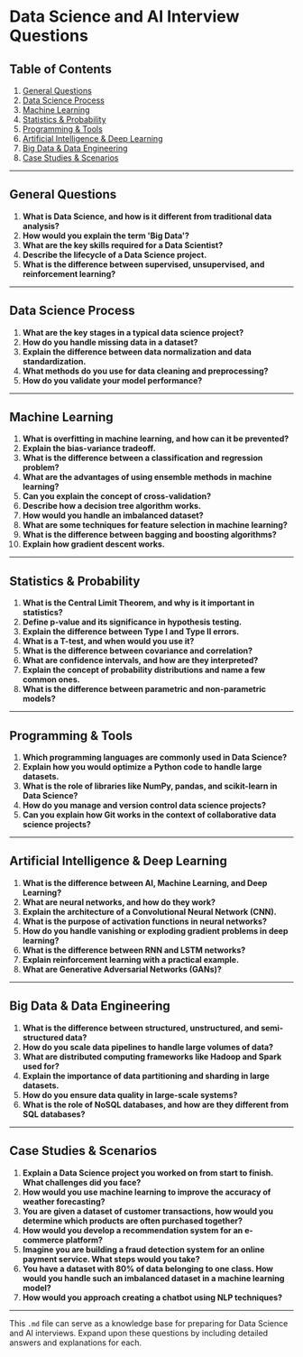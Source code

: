 # Data Science and AI Interview Questions

## Table of Contents
1. [General Questions](#general-questions)
2. [Data Science Process](#data-science-process)
3. [Machine Learning](#machine-learning)
4. [Statistics & Probability](#statistics--probability)
5. [Programming & Tools](#programming--tools)
6. [Artificial Intelligence & Deep Learning](#artificial-intelligence--deep-learning)
7. [Big Data & Data Engineering](#big-data--data-engineering)
8. [Case Studies & Scenarios](#case-studies--scenarios)

---

## General Questions

1. **What is Data Science, and how is it different from traditional data analysis?**
2. **How would you explain the term 'Big Data'?**
3. **What are the key skills required for a Data Scientist?**
4. **Describe the lifecycle of a Data Science project.**
5. **What is the difference between supervised, unsupervised, and reinforcement learning?**

---

## Data Science Process

1. **What are the key stages in a typical data science project?**
2. **How do you handle missing data in a dataset?**
3. **Explain the difference between data normalization and data standardization.**
4. **What methods do you use for data cleaning and preprocessing?**
5. **How do you validate your model performance?**

---

## Machine Learning

1. **What is overfitting in machine learning, and how can it be prevented?**
2. **Explain the bias-variance tradeoff.**
3. **What is the difference between a classification and regression problem?**
4. **What are the advantages of using ensemble methods in machine learning?**
5. **Can you explain the concept of cross-validation?**
6. **Describe how a decision tree algorithm works.**
7. **How would you handle an imbalanced dataset?**
8. **What are some techniques for feature selection in machine learning?**
9. **What is the difference between bagging and boosting algorithms?**
10. **Explain how gradient descent works.**

---

## Statistics & Probability

1. **What is the Central Limit Theorem, and why is it important in statistics?**
2. **Define p-value and its significance in hypothesis testing.**
3. **Explain the difference between Type I and Type II errors.**
4. **What is a T-test, and when would you use it?**
5. **What is the difference between covariance and correlation?**
6. **What are confidence intervals, and how are they interpreted?**
7. **Explain the concept of probability distributions and name a few common ones.**
8. **What is the difference between parametric and non-parametric models?**

---

## Programming & Tools

1. **Which programming languages are commonly used in Data Science?**
2. **Explain how you would optimize a Python code to handle large datasets.**
3. **What is the role of libraries like NumPy, pandas, and scikit-learn in Data Science?**
4. **How do you manage and version control data science projects?**
5. **Can you explain how Git works in the context of collaborative data science projects?**

---

## Artificial Intelligence & Deep Learning

1. **What is the difference between AI, Machine Learning, and Deep Learning?**
2. **What are neural networks, and how do they work?**
3. **Explain the architecture of a Convolutional Neural Network (CNN).**
4. **What is the purpose of activation functions in neural networks?**
5. **How do you handle vanishing or exploding gradient problems in deep learning?**
6. **What is the difference between RNN and LSTM networks?**
7. **Explain reinforcement learning with a practical example.**
8. **What are Generative Adversarial Networks (GANs)?**

---

## Big Data & Data Engineering

1. **What is the difference between structured, unstructured, and semi-structured data?**
2. **How do you scale data pipelines to handle large volumes of data?**
3. **What are distributed computing frameworks like Hadoop and Spark used for?**
4. **Explain the importance of data partitioning and sharding in large datasets.**
5. **How do you ensure data quality in large-scale systems?**
6. **What is the role of NoSQL databases, and how are they different from SQL databases?**

---

## Case Studies & Scenarios

1. **Explain a Data Science project you worked on from start to finish. What challenges did you face?**
2. **How would you use machine learning to improve the accuracy of weather forecasting?**
3. **You are given a dataset of customer transactions, how would you determine which products are often purchased together?**
4. **How would you develop a recommendation system for an e-commerce platform?**
5. **Imagine you are building a fraud detection system for an online payment service. What steps would you take?**
6. **You have a dataset with 80% of data belonging to one class. How would you handle such an imbalanced dataset in a machine learning model?**
7. **How would you approach creating a chatbot using NLP techniques?**

---

This `.md` file can serve as a knowledge base for preparing for Data Science and AI interviews. Expand upon these questions by including detailed answers and explanations for each.
